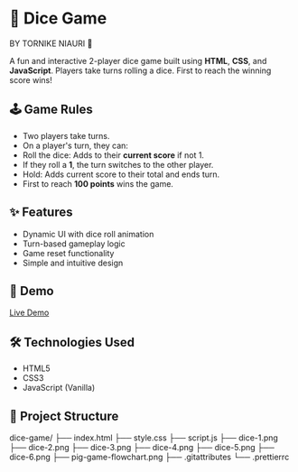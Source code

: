 # 🎲 Dice Game

BY TORNIKE NIAURI 💙

A fun and interactive 2-player dice game built using **HTML**, **CSS**, and **JavaScript**. Players take turns rolling a dice. First to reach the winning score wins!

## 🕹️ Game Rules

- Two players take turns.
- On a player's turn, they can:
- Roll the dice: Adds to their **current score** if not 1.
- If they roll a **1**, the turn switches to the other player.
- Hold: Adds current score to their total and ends turn.
- First to reach **100 points** wins the game.

## ✨ Features

- Dynamic UI with dice roll animation
- Turn-based gameplay logic
- Game reset functionality
- Simple and intuitive design

## 🚀 Demo

[Live Demo](https://pig-game-project-pied.vercel.app/) <!-- Optional, add if deployed -->

## 🛠️ Technologies Used

- HTML5
- CSS3
- JavaScript (Vanilla)

## 📁 Project Structure

dice-game/
├── index.html
├── style.css
├── script.js
├── dice-1.png
├── dice-2.png
├── dice-3.png
├── dice-4.png
├── dice-5.png
├── dice-6.png
├── pig-game-flowchart.png
├── .gitattributes
└── .prettierrc
